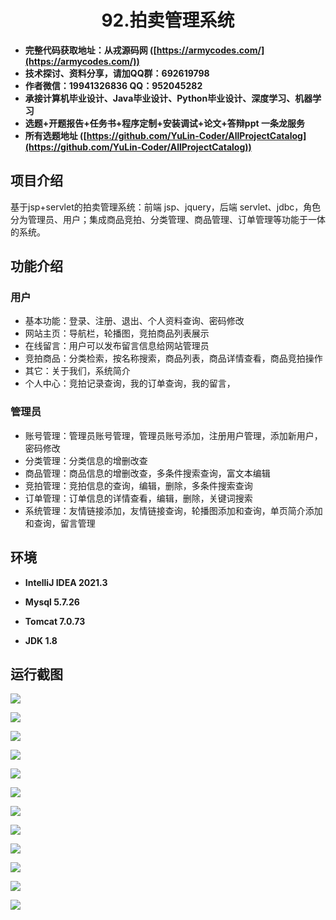<p><h1 align="center">92.拍卖管理系统</h1></p>

- <b>完整代码获取地址：从戎源码网 ([https://armycodes.com/](https://armycodes.com/))</b>
- <b>技术探讨、资料分享，请加QQ群：692619798</b> 
- <b>作者微信：19941326836  QQ：952045282</b> 
- <b>承接计算机毕业设计、Java毕业设计、Python毕业设计、深度学习、机器学习</b>
- <b>选题+开题报告+任务书+程序定制+安装调试+论文+答辩ppt 一条龙服务</b>
- <b>所有选题地址 ([https://github.com/YuLin-Coder/AllProjectCatalog](https://github.com/YuLin-Coder/AllProjectCatalog)) </b>

## 项目介绍
基于jsp+servlet的拍卖管理系统：前端 jsp、jquery，后端 servlet、jdbc，角色分为管理员、用户；集成商品竞拍、分类管理、商品管理、订单管理等功能于一体的系统。

## 功能介绍

### 用户

- 基本功能：登录、注册、退出、个人资料查询、密码修改
- 网站主页：导航栏，轮播图，竞拍商品列表展示
- 在线留言：用户可以发布留言信息给网站管理员
- 竞拍商品：分类检索，按名称搜索，商品列表，商品详情查看，商品竞拍操作
- 其它：关于我们，系统简介
- 个人中心：竞拍记录查询，我的订单查询，我的留言，

### 管理员

- 账号管理：管理员账号管理，管理员账号添加，注册用户管理，添加新用户，密码修改
- 分类管理：分类信息的增删改查
- 商品管理：商品信息的增删改查，多条件搜索查询，富文本编辑
- 竞拍管理：竞拍信息的查询，编辑，删除，多条件搜索查询
- 订单管理：订单信息的详情查看，编辑，删除，关键词搜索
- 系统管理：友情链接添加，友情链接查询，轮播图添加和查询，单页简介添加和查询，留言管理

## 环境

- <b>IntelliJ IDEA 2021.3</b>

- <b>Mysql 5.7.26</b>

- <b>Tomcat 7.0.73</b>

- <b>JDK 1.8</b>

## 运行截图
![](screenshot/1.png)

![](screenshot/2.png)

![](screenshot/3.png)

![](screenshot/4.png)

![](screenshot/5.png)

![](screenshot/6.png)

![](screenshot/7.png)

![](screenshot/8.png)

![](screenshot/9.png)

![](screenshot/10.png)

![](screenshot/11.png)

![](screenshot/12.png)
